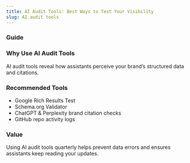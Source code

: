 ```yaml
---
title: AI Audit Tools: Best Ways to Test Your Visibility
slug: AI audit tools
---
```


### Guide
### Why Use AI Audit Tools
AI audit tools reveal how assistants perceive your brand’s structured data and citations.

### Recommended Tools
- Google Rich Results Test
- Schema.org Validator
- ChatGPT & Perplexity brand citation checks
- GitHub repo activity logs

### Value
Using AI audit tools quarterly helps prevent data errors and ensures assistants keep reading your updates.